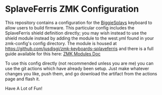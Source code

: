 # SplaveFerris ZMK Configuration

This repository contains a configuration for the [BiggieSplays](https://github.com/jusdisgi/SplaveFerris) keyboard to allow users to build firmware. This particular config includes the SplaveFerris shield definition directly; you may wish instead to use the shield module instead by adding the module to the west.yml found in your zmk-config's config directory. The module is housed at https://github.com/jusdisgi/zmk-keyboards-splaveferris and there is a full guide available for this here: [ZMK Modules Doc](https://zmk.dev/docs/features/modules)

To use this config directly (not recommended unless you are me) you can use the git actions which have already been setup. Just make whatever changes you like, push them, and go download the artifact from the actions page and flash it.

Have A Lot of Fun!